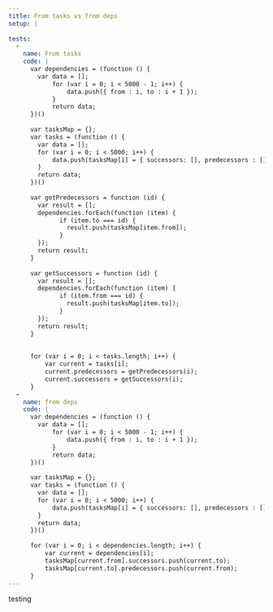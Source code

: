 ```yaml
---
title: From tasks vs from deps
setup: |
  
tests:
  -
    name: From tasks
    code: |
      var dependencies = (function () {
      	var data = [];
        	for (var i = 0; i < 5000 - 1; i++) {
        		data.push({ from : i, to : i + 1 });
        	}
        	return data;
      })()
      
      var tasksMap = {};
      var tasks = (function () {
      	var data = [];
      	for (var i = 0; i < 5000; i++) {
      		data.push(tasksMap[i] = { successors: [], predecessors : [], id: i });
      	}
      	return data;
      })()
      
      var getPredecessors = function (id) {
      	var result = [];
      	dependencies.forEach(function (item) {
              if (item.to === id) {
              	result.push(tasksMap[item.from]);
              }
      	});
      	return result;
      }
      
      var getSuccessors = function (id) {
      	var result = [];
      	dependencies.forEach(function (item) {
              if (item.from === id) {
              	result.push(tasksMap[item.to]);
              }
      	});
      	return result;
      }
      
      
      for (var i = 0; i < tasks.length; i++) {
          var current = tasks[i];
          current.predecessors = getPredecessors(i);
          current.successors = getSuccessors(i);
      }
  -
    name: from deps
    code: |
      var dependencies = (function () {
      	var data = [];
        	for (var i = 0; i < 5000 - 1; i++) {
        		data.push({ from : i, to : i + 1 });
        	}
        	return data;
      })()
      
      var tasksMap = {};
      var tasks = (function () {
      	var data = [];
      	for (var i = 0; i < 5000; i++) {
      		data.push(tasksMap[i] = { successors: [], predecessors : [], id: i });
      	}
      	return data;
      })()
      
      for (var i = 0; i < dependencies.length; i++) {	
          var current = dependencies[i];
          tasksMap[current.from].successors.push(current.to);
          tasksMap[current.to].predecessors.push(current.from);
      }
---
```

testing
